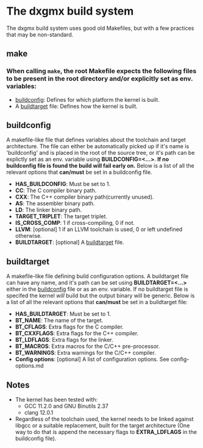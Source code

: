 
# The dxgmx build system
The dxgmx build system uses good old Makefiles, but with a few practices that may be non-standard. 

## make
### When calling `make`, the root Makefile expects the following files to be present in the root directory and/or explicitly set as env. variables:
- [buildconfig](#buildconfig): Defines for which platform the kernel is built.
- A [buildtarget](#buildtarget) file: Defines how the kernel is built.

## buildconfig
 A makefile-like file that defines variables about the toolchain and target architecture. The file can either be automatically picked up if it's name is 'buildconfig' and is placed in the root of the source tree, or it's path can be explictly set as an env. variable using **BUILDCONFIG=<...>**. **If no buildconfig file is found the build will fail early on.** Below is a list of all the relevant options that **can/must** be set in a buildconfig file.
- **HAS_BUILDCONFIG**: Must be set to 1.
- **CC**: The C compiler binary path.
- **CXX**: The C++ compiler binary path(currently unused).
- **AS**: The assembler binary path.
- **LD**: The linker binary path.
- **TARGET_TRIPLET**: The target triplet.
- **IS_CROSS_COMP**: 1 if cross-compiling, 0 if not.
- **LLVM**: [optional] 1 if an LLVM toolchain is used, 0 or left undefined otherwise.
- **BUILDTARGET**: [optional] A [buildtarget](#buildtarget) file.

## buildtarget
 A makefile-like file defining build configuration options. A buildtarget file can have any name, and it's path can be set using **BUILDTARGET=<...>** either in the [buildconfig](#buildconfig) file or as an env. variable. If no buildtarget file is specifed the kernel *will* build but the output binary will be generic. Below is a list of all the relevant options that **can/must** be set in a buildtarget file:
- **HAS_BUILDTARGET**: Must be set to 1.
- **BT_NAME**: The name of the target.
- **BT_CFLAGS**: Extra flags for the C compiler.
- **BT_CXXFLAGS**: Extra flags for the C++ compiler.
- **BT_LDFLAGS**: Extra flags for the linker.
- **BT_MACROS**: Extra macros for the C/C++ pre-processor.
- **BT_WARNINGS**: Extra warnings for the C/C++ compiler.
- **Config options**: [optional] A list of configuration options. See config-options.md

## Notes
- The kernel has been tested with:
    - GCC 11.2.0 and GNU Binutils 2.37
    - clang 12.0.1
- Regardless of the toolchain used, the kernel needs to be linked against libgcc or a suitable replacement, built for the target architecture (One way to do that is append the necessary flags to **EXTRA_LDFLAGS** in the buildconfig file).

